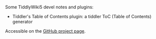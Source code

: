 Some TiddlyWiki5 devel notes and plugins:

* Tiddler's Table of Contents plugin: a tiddler ToC (Table of Contents) generator

Accessible on the [GitHub project page](http://suiryc.github.com/TiddlyWiki5-dev/).
